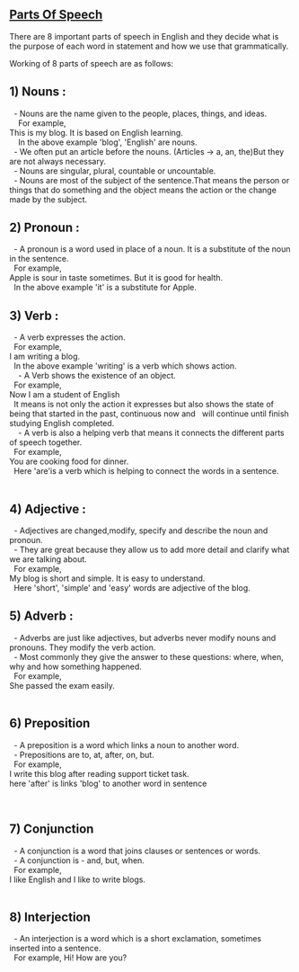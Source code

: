
## [Parts Of Speech](https://priyankamd.github.io/LearningBlogs/partofspeech)

There are 8 important parts of speech in English and they decide what is the purpose of each word in statement and 
how we use that grammatically.<br />

Working of 8 parts of speech are as follows:<br />

## 1) Nouns :<br />
  - Nouns are the name given to the people, places, things, and ideas.<br />
    For example, <br />
      This is my blog. It is based on English learning. <br />
    In the above example 'blog', 'English' are nouns.<br />
  - We often put an article before the nouns. (Articles -> a, an, the)But they are not always necessary.<br />
  - Nouns are singular, plural, countable or uncountable.<br />
  - Nouns are most of the subject of the sentence.That means the person or things that do something and the object means the action or the change made by the subject.<br />

## 2) Pronoun :<br />
  - A pronoun is a word used in place of a noun. It is a substitute of the noun in the sentence.<br />
  For example, <br />
    Apple is sour in taste sometimes. But it is good for health.<br />
  In the above example 'it' is a substitute for Apple.<br />

## 3) Verb : <br />
  - A verb expresses the action. <br />
  For example, <br />
    I am writing a blog. <br />
  In the above example 'writing' is a verb which shows action.<br />
  
  - A Verb shows the existence of an object.<br />
  For example,<br />
    Now I am a student of English<br />
  It means is not only the action it expresses but also shows the state of being that started in the past, continuous now and 
  will continue until finish studying English completed.<br />
  
  - A verb is also a helping verb that means it connects the different parts of speech together.<br />
  For example, <br />
   You are cooking food for dinner. <br />
  Here 'are'is a verb which is helping to connect the words in a sentence. <br />
  
  
## 4) Adjective :<br />
  - Adjectives are changed,modify, specify and describe the noun and pronoun.<br />
  - They are great because they allow us to add more detail and clarify what we are talking about.<br />
  For example, <br />
    My blog is short and simple. It is easy to understand.<br />
  Here 'short', 'simple' and 'easy' words are adjective of the blog. <br />

## 5) Adverb : <br />
  - Adverbs are just like adjectives, but adverbs never modify nouns and pronouns. They modify the verb action.<br />
  - Most commonly they give the answer to these questions: where, when, why and how something happened.<br />
  For example, <br />
    She passed the exam easily.<br />
  
## 6) Preposition <br />
  - A preposition is a word which links a noun to another word.<br />
  - Prepositions are to, at, after, on, but.<br />
  For example, <br />
    I write this blog after reading support ticket task. <br />
  here 'after' is links 'blog' to another word in sentence<br />

 
## 7) Conjunction<br />
  - A conjunction is a word that joins clauses or sentences or words.<br />
  - A conjunction is - and, but, when.<br />
  For example, <br />
    I like English and I like to write blogs.<br />
 
## 8) Interjection<br />
  - An interjection is a word which is a short exclamation, sometimes inserted into a sentence.<br />
  For example, 
    Hi! How are you?<br />
